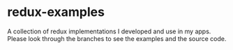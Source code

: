 # redux-examples
A collection of redux implementations I developed and use in my apps. 
Please look through the branches to see the examples and the source code.
